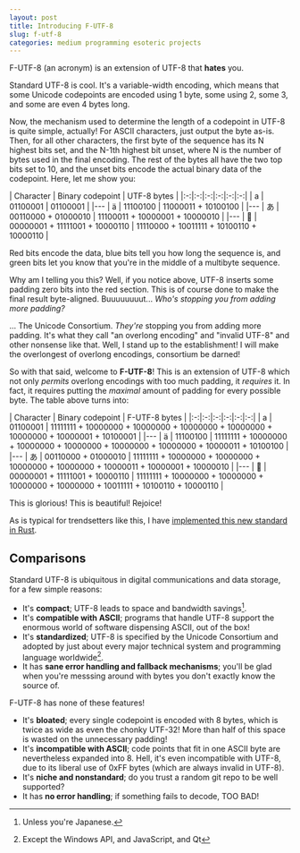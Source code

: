 ```yaml
---
layout: post
title: Introducing F-UTF-8
slug: f-utf-8
categories: medium programming esoteric projects
---
```


F-UTF-8 (an acronym) is an extension of UTF-8 that **hates** you.

<!--more-->

Standard UTF-8 is cool. It's a variable-width encoding, which means that some Unicode codepoints 
are encoded using 1 byte, some using 2, some 3, and some are even 4 bytes long. 

Now, the mechanism used to determine the length of a codepoint in UTF-8 is quite simple, actually! 
For ASCII characters, just output the byte as-is. Then, for all other characters, the first byte 
of the sequence has its N highest bits set, and the N-1th highest bit unset, where N is the number
of bytes used in the final encoding. The rest of the bytes all have the two top bits set to 10,
and the unset bits encode the actual binary data of the codepoint. Here, let me show you:

| Character | Binary codepoint | UTF-8 bytes |
|:-:|:-:|:-:|:-:|:-:|:-:|
| a | <span class=coral>01100001</span> | <span class=coral>01100001</span> |
|---
| ä | <span class=coral>11100100</span> | <span class=fresh>110</span><span class=coral>00011</span> + <span class=lime>10</span><span class=coral>100100</span> | 
|---
| あ | <span class=coral>00110000</span> + <span class=coral>01000010</span> | <span class=fresh>1110</span><span class=coral>0011</span> + <span class=lime>10</span><span class=coral>000001</span> + <span class=lime>10</span><span class=coral>000010</span> |
|---
| 🦆 | <span class=coral>00000001</span> + <span class=coral>11111001</span> + <span class=coral>10000110</span> | <span class=fresh>11110</span><span class=coral>000</span> + <span class=lime>10</span><span class=coral>011111</span> + <span class=lime>10</span><span class=coral>100110</span> + <span class=lime>10</span><span class=coral>000110</span> |

Red bits encode the data, blue bits tell you how long the sequence is, and green bits let you know
that you're in the middle of a multibyte sequence.

Why am I telling you this? Well, if you notice above, UTF-8 inserts some padding zero bits into
the red section. This is of course done to make the final result byte-aligned. Buuuuuuuut... 
*Who's stopping you from adding more padding?*

... The Unicode Consortium. *They're* stopping you from adding more padding. It's what they call
"an overlong encoding" and "invalid UTF-8" and other nonsense like that. Well, I stand up to the
establishment! I will make the overlongest of overlong encodings, consortium be darned!

So with that said, welcome to **F-UTF-8**! This is an extension of UTF-8 which not only *permits*
overlong encodings with too much padding, it *requires* it. In fact, it requires putting the *maximal*
amount of padding for every possible byte. The table above turns into:


| Character | Binary codepoint | F-UTF-8 bytes |
|:-:|:-:|:-:|:-:|:-:|:-:|
| a | <span class=coral>01100001</span> | <span class=fresh>11111111</span> + <span class=lime>10</span><span class=coral>000000</span> + <span class=lime>10</span><span class=coral>000000</span> + <span class=lime>10</span><span class=coral>000000</span> + <span class=lime>10</span><span class=coral>000000</span> + <span class=lime>10</span><span class=coral>000000</span> + <span class=lime>10</span><span class=coral>000001</span> + <span class=lime>10</span><span class=coral>100001</span> |
|---
| ä | <span class=coral>11100100</span> | <span class=fresh>11111111</span> + <span class=lime>10</span><span class=coral>000000</span> + <span class=lime>10</span><span class=coral>000000</span> + <span class=lime>10</span><span class=coral>000000</span> + <span class=lime>10</span><span class=coral>000000</span> + <span class=lime>10</span><span class=coral>000000</span> + <span class=lime>10</span><span class=coral>000011</span> + <span class=lime>10</span><span class=coral>100100</span> | 
|---
| あ | <span class=coral>00110000</span> + <span class=coral>01000010</span> | <span class=fresh>11111111</span> + <span class=lime>10</span><span class=coral>000000</span> + <span class=lime>10</span><span class=coral>000000</span> + <span class=lime>10</span><span class=coral>000000</span> + <span class=lime>10</span><span class=coral>000000</span> + <span class=lime>10</span><span class=coral>000011</span> + <span class=lime>10</span><span class=coral>000001</span> + <span class=lime>10</span><span class=coral>000010</span> |
|---
| 🦆 | <span class=coral>00000001</span> + <span class=coral>11111001</span> + <span class=coral>10000110</span> | <span class=fresh>11111111</span> + <span class=lime>10</span><span class=coral>000000</span> + <span class=lime>10</span><span class=coral>000000</span> + <span class=lime>10</span><span class=coral>000000</span> + <span class=lime>10</span><span class=coral>000000</span> + <span class=lime>10</span><span class=coral>011111</span> + <span class=lime>10</span><span class=coral>100110</span> + <span class=lime>10</span><span class=coral>000110</span> |

This is glorious! This is beautiful! Rejoice!

As is typical for trendsetters like this, I have [implemented this new standard in Rust](https://github.com/RocketRace/F-UTF-8).

## Comparisons

Standard UTF-8 is ubiquitous in digital communications and data storage, for a few simple reasons:
* It's **compact**; UTF-8 leads to space and bandwidth savings[^japanese].
* It's **compatible with ASCII**; programs that handle UTF-8 support the enormous world of software
  dispensing ASCII, out of the box!
* It's **standardized**; UTF-8 is specified by the Unicode Consortium and adopted by just about every
  major technical system and programming language worldwide[^standardized].
* It has **sane error handling and fallback mechanisms**; you'll be glad when you're messsing around 
  with bytes you don't exactly know the source of.

F-UTF-8 has none of these features!
* It's **bloated**; every single codepoint is encoded with 8 bytes, which is twice as wide as 
  even the chonky UTF-32! More than half of this space is wasted on the unnecessary padding!
* It's **incompatible with ASCII**; code points that fit in one ASCII byte are nevertheless expanded 
  into 8. Hell, it's even incompatible with UTF-8, due to its liberal use of 0xFF bytes (which are
  always invalid in UTF-8).
* It's **niche and nonstandard**; do you trust a random git repo to be well supported?
* It has **no error handling**; if something fails to decode, TOO BAD!

[^japanese]: Unless you're Japanese.
[^standardized]: Except the Windows API[^fornow], and JavaScript, and Qt
[^fornow]: [for now](https://learn.microsoft.com/en-us/windows/apps/design/globalizing/use-utf8-code-page).
